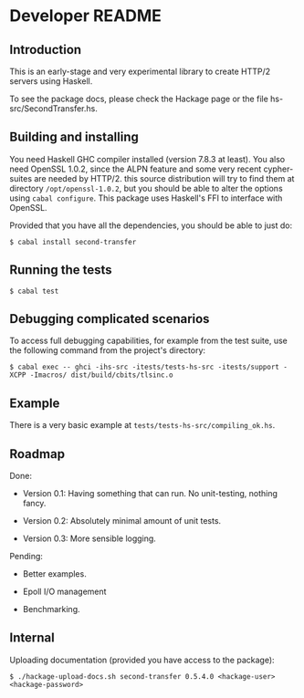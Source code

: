 	
Developer README
================

Introduction
------------

This is an early-stage and very experimental library to create HTTP/2 servers
using Haskell. 

To see the package docs, please check the Hackage page or 
the file hs-src/SecondTransfer.hs.

Building and installing
-----------------------

You need Haskell GHC compiler installed (version 7.8.3 at least). You also 
need OpenSSL 1.0.2, since the ALPN feature and some very recent cypher-suites
are needed by HTTP/2. this source distribution will try to find them at  
directory `/opt/openssl-1.0.2`, but you should be able to 
alter the options using `cabal configure`. This package uses Haskell's FFI to interface with OpenSSL.

Provided that you have all the dependencies, you should be able to just do:

    $ cabal install second-transfer

Running the tests
-----------------

    $ cabal test


Debugging complicated scenarios
-------------------------------

To access full debugging capabilities, for example from the test suite, use the 
following command from the project's directory:

    $ cabal exec -- ghci -ihs-src -itests/tests-hs-src -itests/support -XCPP -Imacros/ dist/build/cbits/tlsinc.o

Example
-------

There is a very basic example at `tests/tests-hs-src/compiling_ok.hs`. 

Roadmap
-------

Done:

- Version 0.1: Having something that can run. No unit-testing, nothing 
               fancy. 

- Version 0.2: Absolutely minimal amount of unit tests.

- Version 0.3: More sensible logging.

Pending:

- Better examples.

- Epoll I/O management

- Benchmarking.

Internal
--------

Uploading documentation (provided you have access to the package):

    $ ./hackage-upload-docs.sh second-transfer 0.5.4.0 <hackage-user> <hackage-password>
